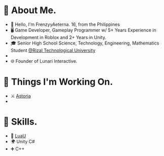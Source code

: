# 📖 About Me.
* 👋 Hello, I'm FrenzyyAeterna. 16, from the Philippines
* 🖥 Game Developer, Gameplay Programmer w/ 5+ Years Experience in Development in Roblox and 2+ Years in Unity.
* 🎓 Senior High School Science, Technology, Engineering, Mathematics Student [@Rizal Technological University](https://en.wikipedia.org/wiki/Rizal_Technological_University)
* 
* 🌐 Founder of Lunari Interactive.
# 🔨 Things I'm Working On.
* ⚔️ [Astoria](https://www.roblox.com/games/5943286646/Astoria-Alpha)
* 
# 💪 Skills.
* 🌙 [LuaU](https://github.com/Roblox/luau)
* 🌍 Unity C# 
* ➕ C++ 
